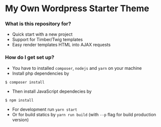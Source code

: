 # My Own Wordpress Starter Theme #

### What is this repository for? ###

* Quick start with a new project
* Support for Timber/Twig templates
* Easy render templates HTML into AJAX requests

### How do I get set up? ###

* You have to installed `composer`, `nodejs` and `yarn` on your machine
* Install php dependencies by
```
$ composer install
```
* Then install JavaScript dependecies by
```
$ npm install
```
* For development run `yarn start`
* Or for build statics by `yarn run build` (with `--p` flag for build production version)
